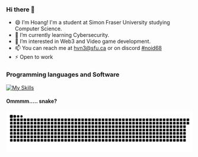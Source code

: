 ### Hi there 👋

- 😄 I’m Hoang! I'm a student at Simon Fraser University studying Computer Science.
- 🌱 I’m currently learning Cybersecurity.
- 👀 I’m interested in Web3 and Video game development.
- 📫 You can reach me at [hvn3@sfu.ca](hvn3@sfu.ca) or on discord [#noid68](https://discordapp.com/users/518071232848068608)
- ⚡ Open to work

### Programming languages and Software
[![My Skills](https://skillicons.dev/icons?i=cpp,c,js,ts,py,tensorflow,html,css,angular,visualstudio,vscode,androidstudio,git,github)](https://skillicons.dev)

#### Ommmm..... snake?

<picture>
  <source media="(prefers-color-scheme: dark)" srcset="https://raw.githubusercontent.com/hoangnguyen2809/hoangnguyen2809/output/github-contribution-grid-snake-dark.svg">
  <source media="(prefers-color-scheme: light)" srcset="https://raw.githubusercontent.com/hoangnguyen2809/hoangnguyen2809/output/github-contribution-grid-snake.svg">
  <img alt="github contribution grid snake animation" src="https://raw.githubusercontent.com/hoangnguyen2809/hoangnguyen2809/output/github-contribution-grid-snake.svg">
</picture>
